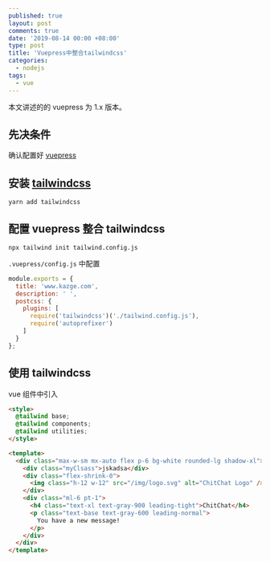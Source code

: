 ```yaml
---
published: true
layout: post
comments: true
date: '2019-08-14 00:00 +08:00'
type: post
title: 'Vuepress中整合tailwindcss'
categories:
  - nodejs
tags:
  - vue
---
```


本文讲述的的 vuepress 为 1.x 版本。

## 先决条件

确认配置好 [vuepress](https://vuepress.vuejs.org/)

## 安装 [tailwindcss](https://tailwindcss.com/docs/installation)

`yarn add tailwindcss`

## 配置 vuepress 整合 tailwindcss

`npx tailwind init tailwind.config.js`

`.vuepress/config.js` 中配置

```javascript
module.exports = {
  title: 'www.kazge.com',
  description: ' ',
  postcss: {
    plugins: [
      require('tailwindcss')('./tailwind.config.js'),
      require('autoprefixer')
    ]
  }
};
```

## 使用 tailwindcss

vue 组件中引入

```html
<style>
  @tailwind base;
  @tailwind components;
  @tailwind utilities;
</style>

<template>
  <div class="max-w-sm mx-auto flex p-6 bg-white rounded-lg shadow-xl">
    <div class="myClsass">jskadsa</div>
    <div class="flex-shrink-0">
      <img class="h-12 w-12" src="/img/logo.svg" alt="ChitChat Logo" />
    </div>
    <div class="ml-6 pt-1">
      <h4 class="text-xl text-gray-900 leading-tight">ChitChat</h4>
      <p class="text-base text-gray-600 leading-normal">
        You have a new message!
      </p>
    </div>
  </div>
</template>
```
